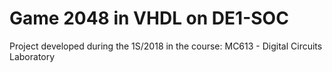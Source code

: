 # Game 2048 in VHDL on DE1-SOC

Project developed during the 1S/2018 in the course: MC613 - Digital Circuits Laboratory

